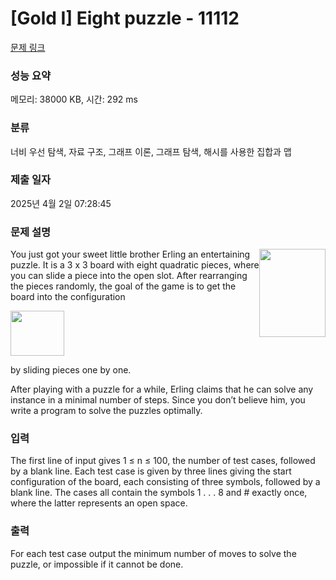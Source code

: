 # [Gold I] Eight puzzle - 11112 

[문제 링크](https://www.acmicpc.net/problem/11112) 

### 성능 요약

메모리: 38000 KB, 시간: 292 ms

### 분류

너비 우선 탐색, 자료 구조, 그래프 이론, 그래프 탐색, 해시를 사용한 집합과 맵

### 제출 일자

2025년 4월 2일 07:28:45

### 문제 설명

<p><img alt="" src="https://onlinejudgeimages.s3-ap-northeast-1.amazonaws.com/problem/11112/1.png" style="float:right; height:141px; width:106px">You just got your sweet little brother Erling an entertaining puzzle. It is a 3 x 3 board with eight quadratic pieces, where you can slide a piece into the open slot. After rearranging the pieces randomly, the goal of the game is to get the board into the configuration</p>

<p><img alt="" src="https://onlinejudgeimages.s3-ap-northeast-1.amazonaws.com/problem/11112/2.png" style="height:72px; width:86px"></p>

<p>by sliding pieces one by one.</p>

<p>After playing with a puzzle for a while, Erling claims that he can solve any instance in a minimal number of steps. Since you don’t believe him, you write a program to solve the puzzles optimally.</p>

### 입력 

 <p>The first line of input gives 1 ≤ n ≤ 100, the number of test cases, followed by a blank line. Each test case is given by three lines giving the start configuration of the board, each consisting of three symbols, followed by a blank line. The cases all contain the symbols 1 . . . 8 and # exactly once, where the latter represents an open space.</p>

### 출력 

 <p>For each test case output the minimum number of moves to solve the puzzle, or impossible if it cannot be done.</p>

